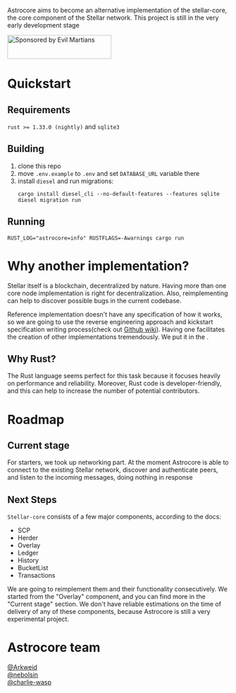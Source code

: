 Astrocore aims to become an alternative implementation of the stellar-core, the core component of the Stellar network. This project is still in the very early development stage

<a href="https://evilmartians.com/?utm_source=astrocore">
<img src="https://evilmartians.com/badges/sponsored-by-evil-martians.svg" alt="Sponsored by Evil Martians" width="236" height="54"></a>

# Quickstart

## Requirements

`rust >= 1.33.0 (nightly)` and `sqlite3`

## Building


1. clone this repo
1. move `.env.example` to `.env` and set `DATABASE_URL` variable there
1. install `diesel` and run migrations:
    ```Shell
    cargo install diesel_cli --no-default-features --features sqlite
    diesel migration run
    ```

## Running

    RUST_LOG="astrocore=info" RUSTFLAGS=-Awarnings cargo run
    
# Why another implementation?

Stellar itself is a blockchain, decentralized by nature. Having more than one core node implementation is right for decentralization. Also, reimplementing can help to discover possible bugs in the current codebase.

Reference implementation doesn't have any specification of how it works, so we are going to use the reverse engineering approach and kickstart specification writing process(check out [Github wiki](https://github.com/astroband/astrocore/wiki)). Having one facilitates the creation of other implementations tremendously. We put it in the .

## Why Rust?

The Rust language seems perfect for this task because it focuses heavily on performance and reliability. Moreover, Rust code is developer-friendly, and this can help to increase the number of potential contributors.

# Roadmap
## Current stage

For starters, we took up networking part. At the moment Astrocore is able to connect to the existing Stellar network, discover and authenticate peers, and listen to the incoming messages, doing nothing in response


## Next Steps

`Stellar-core` consists of a few major components, according to the docs:


* SCP
* Herder
* Overlay
* Ledger
* History
* BucketList
* Transactions

We are going to reimplement them and their functionality consecutively. We started from the "Overlay" component, and you can find more in the "Current stage" section. We don't have reliable estimations on the time of delivery of any of these components, because Astrocore is still a very experimental project.

# Astrocore team

[@Arkweid](https://github.com/Arkweid)<br/>
[@nebolsin](https://github.com/nebolsin)<br/>
[@charlie-wasp](https://github.com/charlie-wasp)<br/>
